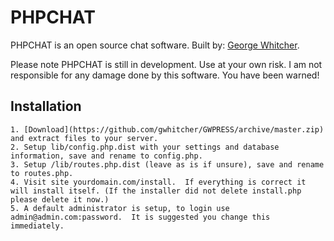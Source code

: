 # PHPCHAT

PHPCHAT is an open source chat software. Built by: [George Whitcher](http://georgewhitcher.com).

Please note PHPCHAT is still in development.  Use at your own risk.  I am not responsible for any damage done by this software.  You have been warned!
    
## Installation

    1. [Download](https://github.com/gwhitcher/GWPRESS/archive/master.zip) and extract files to your server.
    2. Setup lib/config.php.dist with your settings and database information, save and rename to config.php.
    3. Setup /lib/routes.php.dist (leave as is if unsure), save and rename to routes.php.
    4. Visit site yourdomain.com/install.  If everything is correct it will install itself. (If the installer did not delete install.php please delete it now.)
    5. A default administrator is setup, to login use admin@admin.com:password.  It is suggested you change this immediately.